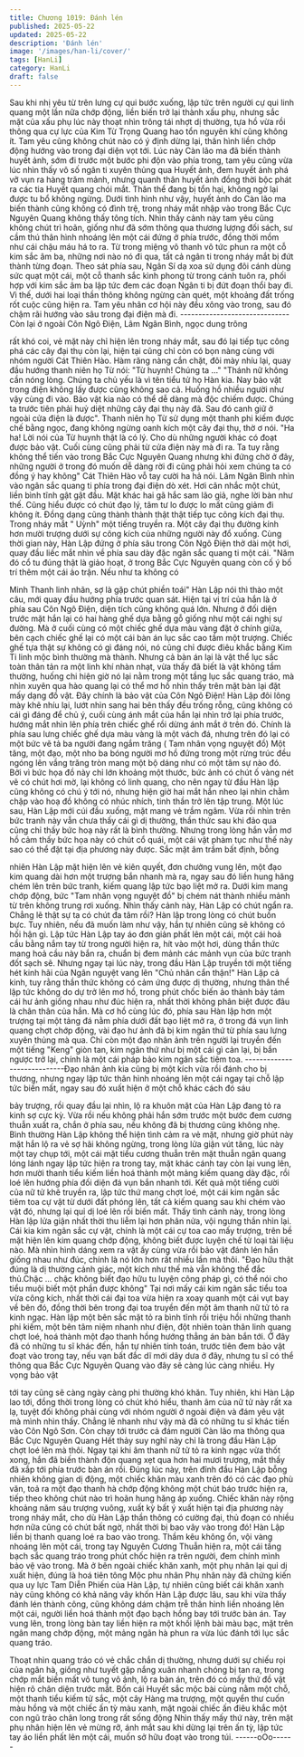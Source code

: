 ```yaml
---
title: Chương 1019: Đánh lén
published: 2025-05-22
updated: 2025-05-22
description: 'Đánh lén'
image: '/images/han-li/cover/'
tags: [HanLi]
category: HanLi
draft: false
---
```


Sau khi nhị yêu từ trên lưng cự qui bước xuống, lập tức trên
người cự qui linh quang một lần nữa chớp động, liền biến trở lại
thành xấu phụ, nhưng sắc mặt của xấu phụ lúc này thoạt nhìn
trông tái nhợt dị thường, tựa hồ vừa rồi thông qua cự lực của Kim
Từ Trọng Quang hao tổn nguyên khí cũng không ít. Tam yêu cũng
không chút nào có ý định dừng lại, thân hình liền chớp động
hướng vào trong đại diện vọt tới.
Lúc này Càn lão ma đã biến thành huyết ảnh, sớm đi trước một
bước phi độn vào phía trong, tam yêu cũng vừa lúc nhìn thấy vô
số ngân ti xuyên thủng qua Huyết ảnh, đem huyết ảnh phá vỡ vụn
ra hàng trăm mảnh, nhưng quanh thân huyết ảnh đồng thời bộc
phát ra các tia Huyết quang chói mắt. Thân thể đang bị tổn hại,
không ngờ lại được tu bổ không ngừng. Dưới tình hình như vậy,
huyết ảnh do Càn lão ma biến thành cũng không có đình trệ,
trong nháy mắt nhập vào trong Bắc Cực Nguyên Quang không
thấy tông tích. Nhìn thấy cảnh này tam yêu cũng không chút trì
hoãn, giống như đã sớm thông qua thương lượng đối sách, sư
cầm thú thân hình nhoáng lên một cái đứng ở phía trước, đồng
thời mồm như cái chậu máu há to ra. Từ trong miệng vô thanh vô
tức phun ra một cỗ kim sắc âm ba, những nơi nào nó đi qua, tất
cả ngân ti trong nháy mắt bị đứt thành từng đoạn. Theo sát phía
sau, Ngân Sí dạ xoa sử dụng đôi cánh dùng sức quạt một cái,
một cỗ thanh sắc kình phong từ trong cánh tuôn ra, phối hợp với
kim sắc âm ba lập tức đem các đoạn Ngân ti bị đứt đoạn thổi bay
đi. Vì thế, dưới hai loại thần thông không ngừng càn quét, một
khoảng đất trống rốt cuộc cũng hiện ra. Tam yêu nhân cơ hội này
đều xông vào trong, sau đó chậm rãi hướng vào sâu trong đại
điện mà đi.
------------------------------Còn lại ở ngoài Côn Ngô Điện, Lâm Ngân Bình, ngọc dung trông

rất khó coi, vẻ mặt này chỉ hiện lên trong nháy mắt, sau đó lại tiếp
tục công phá các cây đại thụ còn lại, hiện tại cũng chỉ còn có bọn
nàng cùng với nhóm người Cát Thiên Hào.
Hàm răng nàng cắn chặt, đôi mày nhíu lại, quay đầu hướng thanh
niên họ Từ nói:
"Từ huynh! Chúng ta …"
"Thánh nữ không cần nóng lòng. Chúng ta chủ yếu là vì tên tiểu
tử họ Hàn kia. Nay bảo vật trong điện không lấy được cũng không
sao cả. Huống hồ nhiều người như vậy cùng đi vào. Bảo vật kia
nào có thể dễ dàng mà độc chiếm được. Chúng ta trước tiên phải
huỷ diệt những cây đại thụ này đã. Sau đó canh giữ ở ngoài cửa
điện là được". Thanh niên họ Từ sử dụng một thanh phi kiếm
được chế bằng ngọc, đang không ngừng oanh kích một cây đại
thụ, thờ ơ nói.
"Ha ha! Lời nói của Từ huynh thật là có lý. Cho dù những người
khác có đoạt được bảo vật. Cuối cùng cũng phải từ cửa điện này
mà đi ra. Ta tuy rằng không thể tiến vào trong Bắc Cực Nguyên
Quang nhưng khi đứng chờ ở đây, những người ở trong đó muốn
dễ dàng rời đi cũng phải hỏi xem chúng ta có đồng ý hay không"
Cát Thiên Hào vỗ tay cười ha hả nói.
Lâm Ngân Bình nhìn vào ngân sắc quang ti phía trong đại điện dò
xét. Hơi cân nhắc một chút, liền bình tĩnh gật gật đầu. Mặt khác
hai gã hắc sam lão giả, nghe lời bàn như thế. Cũng hiểu được có
chút đạo lý, tâm tư lo được lo mất cũng giảm đi không ít. Đồng
dạng cũng thành thành thật thật tiếp tục công kích đại thụ. Trong
nháy mắt " Uỳnh" một tiếng truyền ra. Một cây đại thụ đường kính
hơn mười trượng dưới sự công kích của những người này đổ
xuống.
Cùng thời gian này, Hàn Lập đứng ở phía sâu trong Côn Ngô
Điện thở dài một hơi, quay đầu liếc mắt nhìn về phía sau dày đặc
ngân sắc quang ti một cái.
"Năm đó cổ tu đúng thật là giảo hoạt, ở trong Bắc Cực Nguyên
quang còn cố ý bố trí thêm một cái ảo trận. Nếu như ta không có

Minh Thanh linh nhãn, sợ là gặp chút phiền toái" Hàn Lập nói thì
thào một câu, mới quay đầu hướng phía trước quan sát.
Hiện tại vị trí của hắn là ở phía sau Côn Ngô Điện, diện tích cũng
không quá lớn. Nhưng ở đối diện trước mặt hắn lại có hai hàng
ghế dựa bằng gỗ giống như một cái nghị sự đường.
Mà ở cuối cùng có một chiếc ghế dựa màu vàng đặt ở chính giữa,
bên cạch chiếc ghế lại có một cái bàn án lục sắc cao tầm một
trượng. Chiếc ghế tựa thật sự không có gì đáng nói, nó cũng chỉ
được điêu khắc bằng Kim Ti linh mộc bình thường mà thành.
Nhưng cả bàn án lại là vật thể lục sắc toàn thân tản ra một linh
khí nhàn nhạt, vừa thấy đã biết là vật không tầm thường, huống
chi hiện giờ nó lại nằm trong một tầng lục sắc quang tráo, mà
nhìn xuyên qua hào quang lại có thể mơ hồ nhìn thấy trên mặt
bàn lại đặt mấy dạng đồ vật. Đây chính là bảo vật của Côn Ngô
Điện!
Hàn Lập đôi lông mày khẽ nhíu lại, lướt nhìn sang hai bên thấy
đều trống rỗng, cũng không có cái gì đáng để chủ ý, cuối cùng
ánh mắt của hắn lại nhìn trở lại phía trước, hướng mắt nhìn lên
phía trên chiếc ghế rồi dừng ánh mắt ở trên đó. Chính là phía sau
lưng chiếc ghế dựa màu vàng là một vách đá, nhưng trên đó lại
có một bức vẽ tả ba người đang ngắm trăng ( Tam nhân vọng
nguyệt đồ)
Một tăng, một đạo, một nho ba bóng người mơ hồ đứng trong một
rừng trúc đều ngóng lên vầng trăng tròn mang một bộ dáng như
có một tâm sự nào đó. Bởi vì bức họa đồ này chỉ lớn khoảng một
thước, bức ảnh có chút ố vàng nét vẽ có chút hơi mờ, lại không
có linh quang, cho nên ngay từ đầu Hàn lập cũng không có chú ý
tới nó, nhưng hiện giờ hai mắt hắn nheo lại nhìn chằm chặp vào
hoạ đồ không có nhúc nhích, tinh thần trở lên tập trung.
Một lúc sau, Hàn Lập mới cúi đầu xuống, mặt mang vẻ trầm
ngâm. Vừa rồi nhìn trên bức tranh này vẫn chưa thấy cái gì dị
thường, thần thức sau khi đảo qua cũng chỉ thấy bức hoạ này rất
là bình thường. Nhưng trong lòng hắn vẫn mơ hồ cảm thấy bức
họa này có chút cổ quái, một cái vật phàm tục như thế này sao có
thể đặt tại địa phương này được. Sắc mặt âm trầm bất định, bỗng

nhiên Hàn Lập mặt hiện lên vẻ kiên quyết, đơn chưởng vung lên,
một đạo kim quang dài hơn một trượng bắn nhanh mà ra, ngay
sau đó liền hung hăng chém lên trên bức tranh, kiếm quang lập
tức bạo liệt mở ra. Dưới kim mang chớp động, bức "Tam nhân
vọng nguyệt đồ" bị chém nát thành nhiều mảnh từ trên không
trung rơi xuống. Nhìn thấy cảnh này, Hàn Lập có chút ngẩn ra.
Chẳng lẽ thật sự ta có chút đa tâm rồi? Hàn lập trong lòng có chút
buồn bực. Tuy nhiên, nếu đã muốn làm như vậy, hắn tự nhiên
cũng sẽ không có hối hận gì.
Lập tức Hàn Lập tay áo đơn giản phất lên một cái, một cái hoả
cầu bằng nắm tay từ trong người hiện ra, hít vào một hơi, dùng
thần thức mang hoả cầu này bắn ra, chuẩn bị đem mảnh các
mảnh vụn của bức tranh đốt sạch sẽ.
Nhưng ngay tại lúc này, trong đầu Hàn Lập truyền tới một tiếng
hét kinh hãi của Ngân nguyệt vang lên
"Chủ nhân cẩn thận!"
Hàn Lập cả kinh, tuy rằng thần thức không có cảm ứng được dị
thường, nhưng thân thể lập tức không do dự trở lên mơ hồ, trong
phút chốc biến ảo thành bảy tám cái hư ảnh giống nhau như đúc
hiện ra, nhất thời không phân biệt được đâu là chân thân của
hắn.
Mà cơ hồ cùng lúc đó, phía sau Hàn lập hơn một trượng tại một
tảng đá nằm phía dưới đất bạo liệt mở ra, ở trong đá vụn linh
quang chợt chớp động, vài đạo hư ảnh đã bị kim ngân thứ từ phía
sau lưng xuyên thủng mà qua. Chỉ còn một đạo nhân ảnh trên
người lại truyền đến một tiếng "Keng" giòn tan, kim ngân thứ như
bị một cái gì cản lại, bị bắn ngược trở lại, chính là một cái pháp
bảo kim ngân sắc tiêm toa.
----------------------------Đạo nhân ảnh kia cũng bị một kích vừa rồi đánh cho bị thương,
nhưng ngay lập tức thân hình nhoáng lên một cái ngay tại chỗ lập
tức biến mất, ngay sau đó xuất hiện ở một chỗ khác cách đó sáu

bảy trượng, rồi quay đầu lại nhìn, lộ ra khuôn mặt của Hàn Lập
đang tỏ ra kinh sợ cực kỳ.
Vừa rồi nếu không phải hắn sớm trước một bước đem cương
thuẫn xuất ra, chắn ở phía sau, nếu không đã bị thương cũng
không nhẹ. Bình thường Hàn Lập không thể hiện tình cảm ra vẻ
mặt, nhưng giờ phút này mặt hắn lộ ra vẻ sợ hãi không ngừng,
trong lòng lửa giận vút tăng, lúc này một tay chụp tới, một cái mặt
tiểu cương thuẫn trên mặt thuẫn ngân quang lóng lánh ngay lập
tức hiện ra trong tay, mặt khác cánh tay còn lại vung lên, hơn
mười thanh tiểu kiếm liền hoá thành một mảng kiếm quang dày
đặc, rồi loé lên hướng phía đối diện đá vụn bắn nhanh tới.
Kết quả một tiếng cười của nữ tử khẽ truyền ra, lập tức thứ mang
chợt loé, một cái kim ngân sắc tiêm toa cự vật từ dưới đất phóng
lên, tất cả kiếm quang sau khi chém vào vật đó, nhưng lại quỉ dị
loé lên rồi biến mất. Thấy tình cảnh này, trong lòng Hàn lập lửa
giận nhất thời thu liễm lại hơn phân nửa, vội ngưng thần nhìn lại.
Cái kia kim ngân sắc cự vật, chính là một cái cự toa cao mấy
trượng, trên bề mặt hiện lên kim quang chớp động, không biết
được luyện chế từ loại tài liệu nào. Mà nhìn hình dáng xem ra vật
ấy cùng vừa rồi bảo vật đánh lén hắn giống nhau như đúc, chính
là nó lớn hơn rất nhiều lần mà thôi.
"Đạo hữu thật đúng là dị thường cảnh giác, một kích như thế mà
vẫn không thể đắc thủ.Chậc … chậc không biết đạo hữu tu luyện
công pháp gì, có thể nói cho tiểu muội biết một phần được không"
Tại nơi mấy cái kim ngân sắc tiểu toa vừa công kích, nhất thời cái
đại toa vừa hiện ra xoay quanh một cái vụt bay về bên đó, đồng
thời bên trong đại toa truyền đến một âm thanh nữ tử tỏ ra kinh
ngạc.
Hàn lập một bên sắc mặt tỏ ra bình tĩnh rồi triệu hồi những thanh
phi kiếm, một bên tâm niệm nhanh như điện, đột nhiên toàn thân
linh quang chợt loé, hoá thành một đạo thanh hồng hướng thẳng
án bàn bắn tới. Ở đây đã có những tu sĩ khác đến, hắn tự nhiên
tính toán, trước tiên đem bảo vật đoạt vào trong tay, nếu vạn bất
đắc dĩ mới dây dưa ở đây, nhưng tu sĩ có thể thông qua Bắc Cực
Nguyên Quang vào đây sẽ càng lúc càng nhiều. Hy vọng bảo vật

tới tay cũng sẽ càng ngày càng phi thường khó khăn.
Tuy nhiên, khi Hàn Lập lao tới, đồng thời trong lòng có chút khó
hiểu, thanh âm của nữ tử này rất xa lạ, tuyệt đối không phải cùng
với nhóm người ở ngoài điện và đám yêu vật mà mình nhìn thấy.
Chẳng lẽ nhanh như vậy mà đã có những tu sĩ khác tiến vào Côn
Ngô Sơn. Còn chạy tới trước cả đám người Càn lão ma thông
qua Bắc Cực Nguyên Quang
Hết thảy suy nghĩ này chỉ là trong đầu Hàn Lập chợt loé lên mà
thôi. Ngay tại khi âm thanh nữ tử tỏ ra kinh ngạc vừa thốt xong,
hắn đã biến thành độn quang xẹt qua hơn hai mươi trượng, mắt
thấy đã xắp tới phía trước bàn án rồi. Đúng lúc này, trên đỉnh đầu
Hàn Lập bỗng nhiên không gian dị động, một chiếc khăn màu
xanh trên đó có các đạo phù văn, toả ra một đạo thanh hà chớp
động không một chút báo trước hiện ra, tiếp theo không chút nào
trì hoãn hung hăng áp xuống.
Chiếc khăn này rộng khoảng năm sáu trượng vuông, xuất kỳ bất ý
xuất hiện tại địa phương này trong nháy mắt, cho dù Hàn Lập
thần thông có cường đại, thủ đoạn có nhiều hơn nữa cũng có
chút bất ngờ, nhất thời bị bao vây vào trong đó! Hàn Lập liền bị
thanh quang loé ra bao vào trong. Thầm kêu không ổn, vội vàng
nhoáng lên một cái, trong tay Nguyên Cương Thuẫn hiện ra, một
cái tầng bạch sắc quang tráo trong phút chốc hiện ra trên người,
đem chính mình bảo vệ vào trong.
Mà ở bên ngoài chiếc khăn xanh, một phụ nhân lại quỉ dị xuất
hiện, đúng là hoá tiên tông Mộc phu nhân
Phụ nhân này đã chứng kiến qua uy lực Tam Diễn Phiến của Hàn
Lập, tự nhiên cũng biết cái khăn xanh này cũng không có khả
năng vây khốn Hàn Lập được lâu, sau khi vừa thấy đánh lén
thành công, cũng không dám chậm trễ thân hình liền nhoáng lên
một cái, người liền hoá thành một đạo bạch hồng bay tới trước
bàn án.
Tay vung lên, trong lòng bàn tay liền hiện ra một khối lệnh bài
màu bạc, mặt trên ngân mang chớp động, một mảng ngân hà
phun ra vừa lúc đánh tới lục sắc quang tráo.

Thoạt nhìn quang tráo có vẻ chắc chắn dị thường, nhưng dưới sự
chiếu rọi của ngân hà, giống như tuyết gặp nắng xuân nhanh
chóng bị tan ra, trong chớp mắt biến mất vô tung vô ảnh, lộ ra bàn
án, trên đó có mấy thứ đồ vật hiện rõ chân diện trước mắt.
Bốn cái Huyết sắc mộc bài cùng nằm một chỗ, một thanh tiểu
kiếm tử sắc, một cây Hàng ma trượng, một quyển thư cuốn màu
hồng và một chiếc ấn tỳ màu xanh, mặt ngoài chiếc ấn điêu khắc
một con ngũ trảo chân long trong rất sống động
Nhìn thấy mấy thứ này, trên mặt phụ nhân hiện lên vẻ mừng rỡ,
ánh mắt sau khi dừng lại trên ấn tỳ, lập tức tay áo liền phất lên
một cái, muốn sở hữu đoạt vào trong túi.
------oOo------
